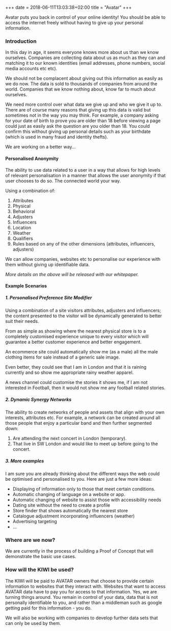 +++
date = 2018-06-11T13:03:38+02:00
title = "Avatar"
+++

Avatar puts you back in control of your online identity! You should be able to access the internet freely without having to give up your personal information.

<!--more-->

### Introduction
In this day in age, it seems everyone knows more about us than we know ourselves. Companies are collecting data about us as much as they can and matching it to our known identities (email addresses, phone numbers, social media accounts etc etc).

We should not be complacent about giving out this information as easily as we do now. The data is sold to thousands of companies from around the world. Companies that we know nothing about, know far to much about ourselves.

We need more control over what data we give up and who we give it up to. There are of course many reasons that giving up this data is valid but sometimes not in the way you may think.
For example, a company asking for your date of birth to prove you are older than 18 before viewing a page could just as easily ask the question are you older than 18.
You could confirm this without giving up personal details such as your birthdate (which is used in many fraud and identity thefts).

We are working on a better way&hellip;

#### Personalised Anonymity
The ability to use data related to a user in a way that allows for high levels of relevant personalisation in a manner that
allows the user anonymity if that user chooses to do so. The connected world your way.

Using a combination of:

1. Attributes
  1. Physical
  2. Behavioral
2. Adjusters
3. Influencers
  1. Location
  2. Weather
4. Qualifiers
  1. Rules based on any of the other dimensions (attributes, influencers, adjusters)

We can allow companies, websites etc to personalise our experience with them without giving up identifiable data.

*More details on the above will be released with our whitepaper.*

#### Example Scenarios
##### 1. Personalised Preference Site Modifier
Using a combination of a site visitors attributes, adjusters and influencers; the content presented to the visitor will be dynamically generated to better suit their needs.

From as simple as showing where the nearest physical store is to a completely customised experience unique to every visitor which will guarantee a better customer experience and better engagement.

An ecommerce site could automatically show me (as a male) all the male clothing items for sale instead of a generic sale image.

Even better, they could see that I am in London and that it is raining currently and so show me appropriate rainy weather apparel.

A news channel could customise the stories it shows me, if I am not interested in Football, then it would not show me any
football related stories.

##### 2. Dynamic Synergy Networks
The ability to create networks of people and assets that align with your own interests, attributes etc. For example, a network can be created around all those people that enjoy a particular band and then further segmented down:

1. Are attending the next concert in London (temporary).
2. That live in SW London and would like to meet up before going to the concert.

##### 3. More examples
I am sure you are already thinking about the different ways the web could be optimised and personalised to you. Here are just
a few more ideas:

* Displaying of information only to those that meet certain conditions.
* Automatic changing of language on a website or app.
* Automatic changing of website to assist those with accessibility needs
* Dating site without the need to create a profile
* Store finder that shows automatically the nearest store
* Catalogue adjustment incorporating influencers (weather)
* Advertising targeting
* &hellip;

### Where are we now?
We are currently in the process of building a Proof of Concept that will demonstrate the basic use cases.

### How will the KIWI be used?
The KIWI will be paid to AVATAR owners that choose to provide certain information to websites that they interact with. Websites
that want to access AVATAR data have to pay you for access to that information. Yes, we are turning things around. You remain
in control of your data, data that is not personally identifiable to you, and rather than a middleman such as google getting paid for this information - you do.

We will also be working with companies to develop further data sets that can only be used by them.
